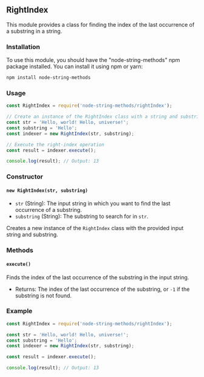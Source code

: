 ## RightIndex

This module provides a class for finding the index of the last occurrence of a substring in a string.

### Installation

To use this module, you should have the "node-string-methods" npm package installed. You can install it using npm or yarn:

```bash
npm install node-string-methods
```

### Usage

```javascript
const RightIndex = require('node-string-methods/rightIndex');

// Create an instance of the RightIndex class with a string and substring
const str = 'Hello, world! Hello, universe!';
const substring = 'Hello';
const indexer = new RightIndex(str, substring);

// Execute the right-index operation
const result = indexer.execute();

console.log(result); // Output: 13
```

### Constructor

#### `new RightIndex(str, substring)`

- `str` (String): The input string in which you want to find the last occurrence of a substring.
- `substring` (String): The substring to search for in `str`.

Creates a new instance of the `RightIndex` class with the provided input string and substring.

### Methods

#### `execute()`

Finds the index of the last occurrence of the substring in the input string.

- Returns: The index of the last occurrence of the substring, or `-1` if the substring is not found.

### Example

```javascript
const RightIndex = require('node-string-methods/rightIndex');

const str = 'Hello, world! Hello, universe!';
const substring = 'Hello';
const indexer = new RightIndex(str, substring);

const result = indexer.execute();

console.log(result); // Output: 13
```
